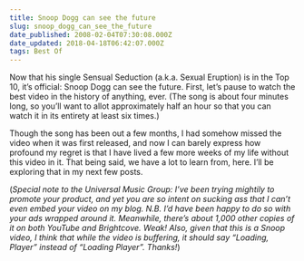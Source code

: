 ```yaml
---
title: Snoop Dogg can see the future
slug: snoop_dogg_can_see_the_future
date_published: 2008-02-04T07:30:08.000Z
date_updated: 2018-04-18T06:42:07.000Z
tags: Best Of
---
```


Now that his single Sensual Seduction (a.k.a. Sexual Eruption) is in the Top 10, it’s official: Snoop Dogg can see the future. First, let’s pause to watch the best video in the history of anything, ever. (The song is about four minutes long, so you’ll want to allot approximately half an hour so that you can watch it in its entirety at least six times.)

Though the song has been out a few months, I had somehow missed the video when it was first released, and now I can barely express how profound my regret is that I have lived a few more weeks of my life without this video in it. That being said, we have a lot to learn from, here. I’ll be exploring that in my next few posts.

(*Special note to the Universal Music Group: I’ve been trying mightily to promote your product, and yet you are so intent on sucking ass that I can’t even embed your video on my blog. N.B. I’d have been happy to do so with your ads wrapped around it. Meanwhile, there’s about 1,000 other copies of it on both YouTube and Brightcove. Weak! Also, given that this is a Snoop video, I think that while the video is buffering, it should say “Loading, Player” instead of “Loading Player”. Thanks!*)
